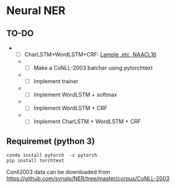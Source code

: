 # Neural NER

## TO-DO
- - [ ] CharLSTM+WordLSTM+CRF: [Lample .etc, NAACL16](http://www.aclweb.org/anthology/N/N16/N16-1030.pdf)
  - - [ ] Make a CoNLL-2003 batcher using pytorchtext
  - - [ ] Implement trainer
  - - [ ] Implement WordLSTM + softmax
  - - [ ] Implement WordLSTM + CRF
  - - [ ] Implement CharLSTM + WordLSTM + CRF

## Requiremet (python 3)
```
conda install pytorch  -c pytorch
pip install torchtext

```
Conll2003 data can be downloaded from https://github.com/synalp/NER/tree/master/corpus/CoNLL-2003
